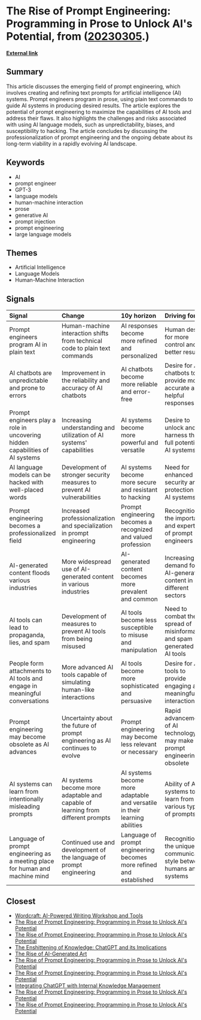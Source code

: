 # __The Rise of Prompt Engineering: Programming in Prose to Unlock AI's Potential__, from ([20230305](https://kghosh.substack.com/p/20230305).)

__[External link](https://www.washingtonpost.com/technology/2023/02/25/prompt-engineers-techs-next-big-job/?mc_cid=5323794c36&mc_eid=794406189d)__



## Summary

This article discusses the emerging field of prompt engineering, which involves creating and refining text prompts for artificial intelligence (AI) systems. Prompt engineers program in prose, using plain text commands to guide AI systems in producing desired results. The article explores the potential of prompt engineering to maximize the capabilities of AI tools and address their flaws. It also highlights the challenges and risks associated with using AI language models, such as unpredictability, biases, and susceptibility to hacking. The article concludes by discussing the professionalization of prompt engineering and the ongoing debate about its long-term viability in a rapidly evolving AI landscape.

## Keywords

* AI
* prompt engineer
* GPT-3
* language models
* human-machine interaction
* prose
* generative AI
* prompt injection
* prompt engineering
* large language models

## Themes

* Artificial Intelligence
* Language Models
* Human-Machine Interaction

## Signals

| Signal                                                                       | Change                                                                          | 10y horizon                                                                | Driving force                                                               |
|:-----------------------------------------------------------------------------|:--------------------------------------------------------------------------------|:---------------------------------------------------------------------------|:----------------------------------------------------------------------------|
| Prompt engineers program AI in plain text                                    | Human-machine interaction shifts from technical code to plain text commands     | AI responses become more refined and personalized                          | Human desire for more control and better results                            |
| AI chatbots are unpredictable and prone to errors                            | Improvement in the reliability and accuracy of AI chatbots                      | AI chatbots become more reliable and error-free                            | Desire for AI chatbots to provide more accurate and helpful responses       |
| Prompt engineers play a role in uncovering hidden capabilities of AI systems | Increasing understanding and utilization of AI systems' capabilities            | AI systems become more powerful and versatile                              | Desire to unlock and harness the full potential of AI systems               |
| AI language models can be hacked with well-placed words                      | Development of stronger security measures to prevent AI vulnerabilities         | AI systems become more secure and resistant to hacking                     | Need for enhanced security and protection of AI systems                     |
| Prompt engineering becomes a professionalized field                          | Increased professionalization and specialization in prompt engineering          | Prompt engineering becomes a recognized and valued profession              | Recognition of the importance and expertise of prompt engineers             |
| AI-generated content floods various industries                               | More widespread use of AI-generated content in various industries               | AI-generated content becomes more prevalent and common                     | Increasing demand for AI-generated content in different sectors             |
| AI tools can lead to propaganda, lies, and spam                              | Development of measures to prevent AI tools from being misused                  | AI tools become less susceptible to misuse and manipulation                | Need to combat the spread of misinformation and spam generated by AI tools  |
| People form attachments to AI tools and engage in meaningful conversations   | More advanced AI tools capable of simulating human-like interactions            | AI tools become more sophisticated and persuasive                          | Desire for AI tools to provide engaging and meaningful interactions         |
| Prompt engineering may become obsolete as AI advances                        | Uncertainty about the future of prompt engineering as AI continues to evolve    | Prompt engineering may become less relevant or necessary                   | Rapid advancement of AI technology may make prompt engineering obsolete     |
| AI systems can learn from intentionally misleading prompts                   | AI systems become more adaptable and capable of learning from different prompts | AI systems become more adaptable and versatile in their learning abilities | Ability of AI systems to learn from various types of prompts                |
| Language of prompt engineering as a meeting place for human and machine mind | Continued use and development of the language of prompt engineering             | Language of prompt engineering becomes more refined and established        | Recognition of the unique communication style between humans and AI systems |

## Closest

* [Wordcraft: AI-Powered Writing Workshop and Tools](3acd488d3b86b4637bd78d0f3f3e0e65)
* [The Rise of Prompt Engineering: Programming in Prose to Unlock AI's Potential](53018e7a9d2e14b74909db8761a9cd9d)
* [The Rise of Prompt Engineering: Programming in Prose to Unlock AI's Potential](53018e7a9d2e14b74909db8761a9cd9d)
* [The Enshittening of Knowledge: ChatGPT and its Implications](182bea68661560af4b5ef5728107212b)
* [The Rise of AI-Generated Art](536d1aaf84afa5bf10493f03cbb3d38d)
* [The Rise of Prompt Engineering: Programming in Prose to Unlock AI's Potential](53018e7a9d2e14b74909db8761a9cd9d)
* [The Rise of Prompt Engineering: Programming in Prose to Unlock AI's Potential](53018e7a9d2e14b74909db8761a9cd9d)
* [Integrating ChatGPT with Internal Knowledge Management](977ac6628e9192d07524905819496121)
* [The Rise of Prompt Engineering: Programming in Prose to Unlock AI's Potential](53018e7a9d2e14b74909db8761a9cd9d)
* [The Rise of Prompt Engineering: Programming in Prose to Unlock AI's Potential](53018e7a9d2e14b74909db8761a9cd9d)